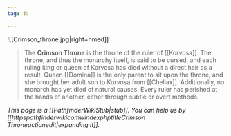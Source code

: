 ```yaml
---
tag: 🏗️

---
```

![[Crimson_throne.jpg|right+hmed]] 

> The **Crimson Throne** is the throne of the ruler of [[Korvosa]].  The throne, and thus the monarchy itself, is said to be cursed, and each ruling king or queen of Korvosa has died without a direct heir as a result. Queen [[Domina]] is the only parent to sit upon the throne, and she brought her adult son to Korvosa from [[Cheliax]].
> Additionally, no monarch has yet died of natural causes. Every ruler has perished at the hands of another, either through subtle or overt methods.



*This page is a [[PathfinderWikiStub|stub]]. You can help us by [[httpspathfinderwikicomwindexphptitleCrimson Throneactionedit|expanding it]].*







